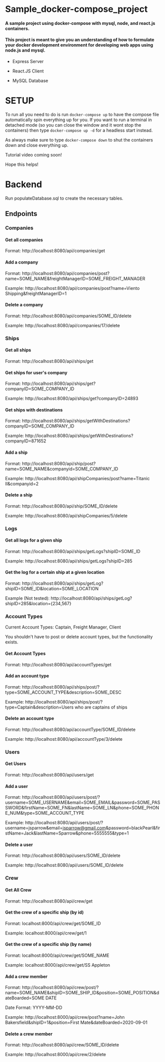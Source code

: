 # Sample_docker-compose_project
#### A sample project using docker-compose with mysql, node, and react.js containers.
#### This project is meant to give you an understanding of how to formulate your docker development environment for developing web apps using node.js and mysql.

- Express Server

- React.JS Client

- MySQL Database

# SETUP

To run all you need to do is run `docker-compose up` to have the compose file automatically spin everything up for you.
If you want to run a terminal in detached mode (so you can close the window and it wont stop the containers) then type `docker-compose up -d` for a headless start instead.

As always make sure to type `docker-compose down` to shut the containers down and close everything up.

Tutorial video coming soon!

Hope this helps!


# Backend
Run populateDatabase.sql to create the necessary tables.
## Endpoints


### Companies
#### Get all companies
Format: http://localhost:8080/api/companies/get
#### Add a company
Format: http://localhost:8080/api/companies/post?name=SOME_NAME&freightManagerID=SOME_FREIGHT_MANAGER

Example: http://localhost:8080/api/companies/post?name=Viento Shipping&freightManagerID=1
#### Delete a company
Format: http://localhost:8080/api/companies/SOME_ID/delete

Example: http://localhost:8080/api/companies/17/delete


### Ships
#### Get all ships
Format: http://localhost:8080/api/ships/get
#### Get ships for user's company
Format: http://localhost:8080/api/ships/get?companyID=SOME_COMPANY_ID

Example: http://localhost:8080/api/ships/get?companyID=24893
#### Get ships with destinations
Format: http://localhost:8080/api/ships/getWithDestinations?companyID=SOME_COMPANY_ID

Example: http://localhost:8080/api/ships/getWithDestinations?companyID=871652
#### Add a ship
Format: http://localhost:8080/api/ship/post?name=SOME_NAME&companyid=SOME_COMPANY_ID

Example: http://localhost:8080/api/shipCompanies/post?name=Titanic II&companyid=2
#### Delete a ship
Format: http://localhost:8080/api/ship/SOME_ID/delete

Example: http://localhost:8080/api/shipCompanies/5/delete


### Logs
#### Get all logs for a given ship
Format: http://localhost:8080/api/ships/getLogs?shipID=SOME_ID

Example: http://localhost:8080/api/ships/getLogs?shipID=285
#### Get the log for a certain ship at a given location
Format: http://localhost:8080/api/ships/getLog?shipID=SOME_ID&location=SOME_LOCATION

Example (Not tested): http://localhost:8080/api/ships/getLog?shipID=285&location={234,567}


### Account Types
Current Account Types: Captain, Freight Manager, Client

You shouldn't have to post or delete account types, but the functionality exists.
#### Get Account Types
Format: http://localhost:8080/api/accountTypes/get
#### Add an account type
Format: http://localhost:8080/api/ships/post/?type=SOME_ACCOUNT_TYPE&description=SOME_DESC

Example: http://localhost:8080/api/ships/post/?type=Captain&description=Users who are captains of ships
#### Delete an account type
Format: http://localhost:8080/api/accountType/SOME_ID/delete

Example: http://localhost:8080/api/accountType/3/delete


### Users
#### Get Users
Format: http://localhost:8080/api/users/get
#### Add a user
Format: http://localhost:8080/api/users/post/?username=SOME_USERNAME&email=SOME_EMAIL&password=SOME_PASSWORD&firstName=SOME_FN&lastName=SOME_LN&phone=SOME_PHONE_NUM&type=SOME_ACCOUNT_TYPE

Example: http://localhost:8080/api/users/post/?username=jsparrow&email=jsparrow@gmail.com&password=blackPearl&firstName=Jack&lastName=Sparrow&phone=5555555&type=1
#### Delete a user
Format: http://localhost:8080/api/users/SOME_ID/delete

Example: http://localhost:8080/api/users/SOME_ID/delete


### Crew
#### Get All Crew
Format: http://localhost:8080/api/crew/get
#### Get the crew of a specific ship (by id)
Format: localhost:8000/api/crew/get/SOME_ID

Example: localhost:8000/api/crew/get/1
#### Get the crew of a specific ship (by name)
Format: localhost:8000/api/crew/get/SOME_NAME

Example: localhost:8000/api/crew/get/SS Appleton
#### Add a crew member
Format: http://localhost:8080/api/crew/post/?name=SOME_NAME&shipID=SOME_SHIP_ID&position=SOME_POSITION&dateBoarded=SOME DATE

Date Format: YYYY-MM-DD

Example: http://localhost:8000/api/crew/post?name=John Bakersfield&shipID=1&position=First Mate&dateBoarded=2020-09-01
#### Delete a crew member
Format: http://localhost:8080/api/crew/SOME_ID/delete

Example: http://localhost:8000/api/crew/2/delete
